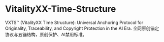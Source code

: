 # VitalityXX-Time-Structure
VXTS™ (VitalityXX Time Structure): Universal Anchoring Protocol for Originality, Traceability, and Copyright Protection in the AI Era. 全网原创锚定协议与五锚结构，原创保护、AI禁用标准。
